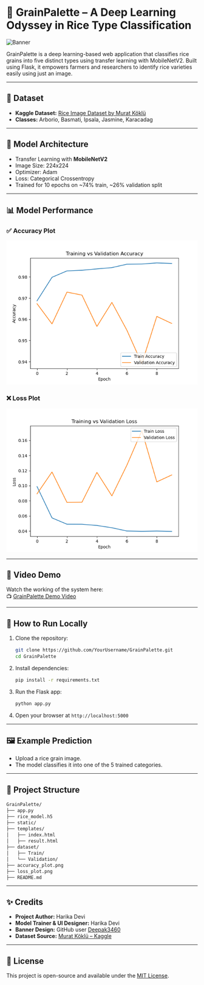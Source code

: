
# 🌾 GrainPalette – A Deep Learning Odyssey in Rice Type Classification

![Banner](https://github.com/Deepak3460/GrainPalette/assets/Grain_Palette_Banner.png)

GrainPalette is a deep learning-based web application that classifies rice grains into five distinct types using transfer learning with MobileNetV2. Built using Flask, it empowers farmers and researchers to identify rice varieties easily using just an image.

---

## 📂 Dataset

- **Kaggle Dataset:** [Rice Image Dataset by Murat Köklü](https://www.kaggle.com/datasets/muratkokludataset/rice-image-dataset)
- **Classes:** Arborio, Basmati, Ipsala, Jasmine, Karacadag

---

## 🧠 Model Architecture

- Transfer Learning with **MobileNetV2**
- Image Size: 224x224
- Optimizer: Adam
- Loss: Categorical Crossentropy
- Trained for 10 epochs on ~74% train, ~26% validation split

---

## 📊 Model Performance

### ✅ Accuracy Plot
![Training Accuracy](accuracy_plot.png)

### ❌ Loss Plot
![Training Loss](loss_plot.png)

---

## 🎥 Video Demo

Watch the working of the system here:  
📺 [GrainPalette Demo Video](https://drive.google.com/file/d/1r07Z-ClwSn3gmBgrT5jSXUjuGxS-1EOO/view?usp=sharing)

---

## 🚀 How to Run Locally

1. Clone the repository:
   ```bash
   git clone https://github.com/YourUsername/GrainPalette.git
   cd GrainPalette
   ```

2. Install dependencies:
   ```bash
   pip install -r requirements.txt
   ```

3. Run the Flask app:
   ```bash
   python app.py
   ```

4. Open your browser at `http://localhost:5000`

---

## 🖼️ Example Prediction

- Upload a rice grain image.
- The model classifies it into one of the 5 trained categories.

---

## 📁 Project Structure

```
GrainPalette/
├── app.py
├── rice_model.h5
├── static/
├── templates/
│   ├── index.html
│   ├── result.html
├── dataset/
│   ├── Train/
│   └── Validation/
├── accuracy_plot.png
├── loss_plot.png
├── README.md
```

---

## ✨ Credits

- **Project Author:** Harika Devi
- **Model Trainer & UI Designer:** Harika Devi
- **Banner Design:** GitHub user [Deepak3460](https://github.com/Deepak3460)
- **Dataset Source:** [Murat Köklü – Kaggle](https://www.kaggle.com/datasets/muratkokludataset/rice-image-dataset)

---

## 📌 License

This project is open-source and available under the [MIT License](LICENSE).
